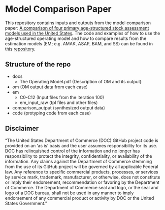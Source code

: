 # Model Comparison Paper

This repository contains inputs and outputs from the model comparison paper: [A comparison of four primary age-structured stock assessment models used in the United States](https://doi.org/10.7755/FB.119.2-3.5). The code and examples of how to use the age-structured operating model and how to compare results from the estimation models (EM; e.g. AMAK, ASAP, BAM, and SS) can be found in this [repository](https://github.com/Bai-Li-NOAA/Age_Structured_Stock_Assessment_Model_Comparison.git).  

## Structure of the repo

- docs
  - The Operating Model.pdf (Description of OM and its output)
- om (OM output data from each case)
- em 
  - C0-C12 (Input files from the iteration 100) 
  - em_input_raw (tpl files and other files)
- comparison_output (synthesized output data)
- code (protyping code from each case)

## Disclaimer

“The United States Department of Commerce (DOC) GitHub project code is provided on an ‘as is’ basis and the user assumes responsibility for its use. DOC has relinquished control of the information and no longer has responsibility to protect the integrity, confidentiality, or availability of the information. Any claims against the Department of Commerce stemming from the use of its GitHub project will be governed by all applicable Federal law. Any reference to specific commercial products, processes, or services by service mark, trademark, manufacturer, or otherwise, does not constitute or imply their endorsement, recommendation or favoring by the Department of Commerce. The Department of Commerce seal and logo, or the seal and logo of a DOC bureau, shall not be used in any manner to imply endorsement of any commercial product or activity by DOC or the United States Government.”
